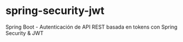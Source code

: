 # spring-security-jwt
Spring Boot - Autenticación de API REST basada en tokens con Spring Security &amp; JWT

